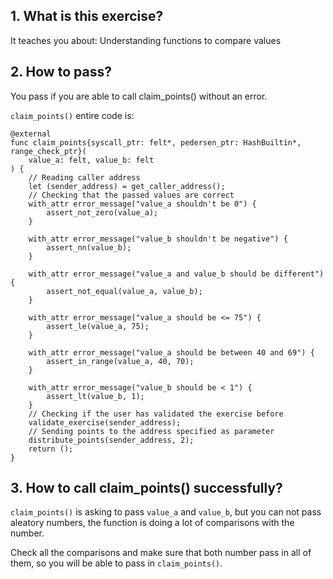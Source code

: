 ## 1. What is this exercise?

It teaches you about:
Understanding functions to compare values

## 2. How to pass?

You pass if you are able to call claim_points() without an error.

`claim_points()` entire code is:

```
@external
func claim_points{syscall_ptr: felt*, pedersen_ptr: HashBuiltin*, range_check_ptr}(
    value_a: felt, value_b: felt
) {
    // Reading caller address
    let (sender_address) = get_caller_address();
    // Checking that the passed values are correct
    with_attr error_message("value_a shouldn't be 0") {
        assert_not_zero(value_a);
    }

    with_attr error_message("value_b shouldn't be negative") {
        assert_nn(value_b);
    }

    with_attr error_message("value_a and value_b should be different") {
        assert_not_equal(value_a, value_b);
    }

    with_attr error_message("value_a should be <= 75") {
        assert_le(value_a, 75);
    }

    with_attr error_message("value_a should be between 40 and 69") {
        assert_in_range(value_a, 40, 70);
    }

    with_attr error_message("value_b should be < 1") {
        assert_lt(value_b, 1);
    }
    // Checking if the user has validated the exercise before
    validate_exercise(sender_address);
    // Sending points to the address specified as parameter
    distribute_points(sender_address, 2);
    return ();
}
```

## 3. How to call claim_points() successfully?

`claim_points()` is asking to pass `value_a` and `value_b`, but you can not pass aleatory numbers, the function is doing a lot of comparisons with the number.

Check all the comparisons and make sure that both number pass in all of them, so you will be able to pass in `claim_points()`.
